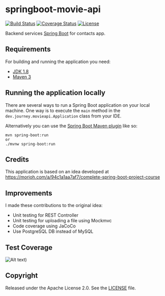 # springboot-movie-api

[![Build Status](https://travis-ci.org/codecentric/springboot-sample-app.svg?branch=master)](https://travis-ci.org/codecentric/springboot-sample-app)
[![Coverage Status](https://coveralls.io/repos/github/codecentric/springboot-sample-app/badge.svg?branch=master)](https://coveralls.io/github/codecentric/springboot-sample-app?branch=master)
[![License](http://img.shields.io/:license-apache-blue.svg)](http://www.apache.org/licenses/LICENSE-2.0.html)

Backend services [Spring Boot](http://projects.spring.io/spring-boot/) for contacts app.

## Requirements

For building and running the application you need:

- [JDK 1.8](http://www.oracle.com/technetwork/java/javase/downloads/jdk8-downloads-2133151.html)
- [Maven 3](https://maven.apache.org)

## Running the application locally

There are several ways to run a Spring Boot application on your local machine. One way is to execute the `main` method in the `dev.journey.movieapi.Application` class from your IDE.

Alternatively you can use the [Spring Boot Maven plugin](https://docs.spring.io/spring-boot/docs/current/reference/html/build-tool-plugins-maven-plugin.html) like so:

```shell
mvn spring-boot:run
or
./mvnw spring-boot:run
```

## Credits
This application is based on an idea developed at https://morioh.com/a/94c1a1aa7af7/complete-spring-boot-project-course

## Improvements
I made these contributions to the original idea:
- Unit testing for REST Controller
- Unit testing for uploading a file using Mockmvc
- Code coverage using JaCoCo
- Use PostgreSQL DB instead of MySQL

## Test Coverage
![Alt text](https://res.cloudinary.com/dzhfwgpoy/image/upload/v1720744217/movie-coverage_lvxznt.png))

## Copyright

Released under the Apache License 2.0. See the [LICENSE](https://github.com/codecentric/springboot-sample-app/blob/master/LICENSE) file.